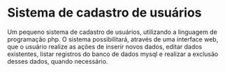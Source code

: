 # Sistema de cadastro de usuários

Um pequeno sistema de cadastro de usuários, utilizando a linguagem de programação php. O sistema possibilitará, através de uma interface web, que o usuário realize as ações de inserir novos dados, editar dados existentes, listar registros do banco de dados mysql e realizar a exclusão desses dados, quando necessário.
